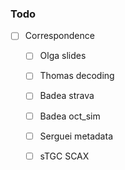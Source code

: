 ### Todo

- [ ] Correspondence
  - [ ] Olga slides
  - [ ] Thomas decoding
  - [ ] Badea strava
  - [ ] Badea oct_sim
  - [ ] Serguei metadata
  - [ ] sTGC SCAX
  
